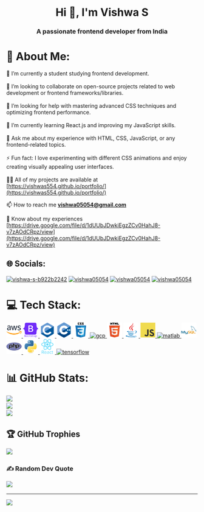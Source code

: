 <h1 align="center">Hi 👋, I'm Vishwa S</h1>
<h3 align="center">A passionate frontend developer from India</h3>


# 💫 About Me:
🔭 I’m currently a student studying frontend development.<br><br>👯 I’m looking to collaborate on open-source projects related to web development or frontend frameworks/libraries.<br><br>🤝 I’m looking for help with mastering advanced CSS techniques and optimizing frontend performance.<br><br>🌱 I’m currently learning React.js and improving my JavaScript skills.<br><br>💬 Ask me about my experience with HTML, CSS, JavaScript, or any frontend-related topics.<br><br>⚡ Fun fact: I love experimenting with different CSS animations and enjoy creating visually appealing user interfaces.<br><br>👨‍💻 All of my projects are available at [https://vishwas554.github.io/portfolio/](https://vishwas554.github.io/portfolio/)

📫 How to reach me **vishwa05054@gmail.com**

📄 Know about my experiences [https://drive.google.com/file/d/1dUUbJDwkiEgzZCv0HahJ8-v7zAOdCRpz/view](https://drive.google.com/file/d/1dUUbJDwkiEgzZCv0HahJ8-v7zAOdCRpz/view)


## 🌐 Socials:
<p align="left">
<a href="https://linkedin.com/in/vishwa-s-b922b2242" target="blank"><img align="center" src="https://raw.githubusercontent.com/rahuldkjain/github-profile-readme-generator/master/src/images/icons/Social/linked-in-alt.svg" alt="vishwa-s-b922b2242" height="30" width="40" /></a>
<a href="https://kaggle.com/vishwa05054" target="blank"><img align="center" src="https://raw.githubusercontent.com/rahuldkjain/github-profile-readme-generator/master/src/images/icons/Social/kaggle.svg" alt="vishwa05054" height="30" width="40" /></a>
<a href="https://www.hackerrank.com/vishwa05054" target="blank"><img align="center" src="https://raw.githubusercontent.com/rahuldkjain/github-profile-readme-generator/master/src/images/icons/Social/hackerrank.svg" alt="vishwa05054" height="30" width="40" /></a>
<a href="https://www.leetcode.com/vishwa05054" target="blank"><img align="center" src="https://raw.githubusercontent.com/rahuldkjain/github-profile-readme-generator/master/src/images/icons/Social/leet-code.svg" alt="vishwa05054" height="30" width="40" /></a>
</p>

# 💻 Tech Stack:
<p align="left"> <a href="https://aws.amazon.com" target="_blank" rel="noreferrer"> <img src="https://raw.githubusercontent.com/devicons/devicon/master/icons/amazonwebservices/amazonwebservices-original-wordmark.svg" alt="aws" width="40" height="40"/> </a> <a href="https://getbootstrap.com" target="_blank" rel="noreferrer"> <img src="https://raw.githubusercontent.com/devicons/devicon/master/icons/bootstrap/bootstrap-plain-wordmark.svg" alt="bootstrap" width="40" height="40"/> </a> <a href="https://www.cprogramming.com/" target="_blank" rel="noreferrer"> <img src="https://raw.githubusercontent.com/devicons/devicon/master/icons/c/c-original.svg" alt="c" width="40" height="40"/> </a> <a href="https://www.w3schools.com/cpp/" target="_blank" rel="noreferrer"> <img src="https://raw.githubusercontent.com/devicons/devicon/master/icons/cplusplus/cplusplus-original.svg" alt="cplusplus" width="40" height="40"/> </a> <a href="https://www.w3schools.com/css/" target="_blank" rel="noreferrer"> <img src="https://raw.githubusercontent.com/devicons/devicon/master/icons/css3/css3-original-wordmark.svg" alt="css3" width="40" height="40"/> </a> <a href="https://cloud.google.com" target="_blank" rel="noreferrer"> <img src="https://www.vectorlogo.zone/logos/google_cloud/google_cloud-icon.svg" alt="gcp" width="40" height="40"/> </a> <a href="https://www.w3.org/html/" target="_blank" rel="noreferrer"> <img src="https://raw.githubusercontent.com/devicons/devicon/master/icons/html5/html5-original-wordmark.svg" alt="html5" width="40" height="40"/> </a> <a href="https://www.java.com" target="_blank" rel="noreferrer"> <img src="https://raw.githubusercontent.com/devicons/devicon/master/icons/java/java-original.svg" alt="java" width="40" height="40"/> </a> <a href="https://developer.mozilla.org/en-US/docs/Web/JavaScript" target="_blank" rel="noreferrer"> <img src="https://raw.githubusercontent.com/devicons/devicon/master/icons/javascript/javascript-original.svg" alt="javascript" width="40" height="40"/> </a> <a href="https://www.mathworks.com/" target="_blank" rel="noreferrer"> <img src="https://upload.wikimedia.org/wikipedia/commons/2/21/Matlab_Logo.png" alt="matlab" width="40" height="40"/> </a> <a href="https://www.mysql.com/" target="_blank" rel="noreferrer"> <img src="https://raw.githubusercontent.com/devicons/devicon/master/icons/mysql/mysql-original-wordmark.svg" alt="mysql" width="40" height="40"/> </a> <a href="https://www.php.net" target="_blank" rel="noreferrer"> <img src="https://raw.githubusercontent.com/devicons/devicon/master/icons/php/php-original.svg" alt="php" width="40" height="40"/> </a> <a href="https://www.python.org" target="_blank" rel="noreferrer"> <img src="https://raw.githubusercontent.com/devicons/devicon/master/icons/python/python-original.svg" alt="python" width="40" height="40"/> </a> <a href="https://reactjs.org/" target="_blank" rel="noreferrer"> <img src="https://raw.githubusercontent.com/devicons/devicon/master/icons/react/react-original-wordmark.svg" alt="react" width="40" height="40"/> </a> <a href="https://www.tensorflow.org" target="_blank" rel="noreferrer"> <img src="https://www.vectorlogo.zone/logos/tensorflow/tensorflow-icon.svg" alt="tensorflow" width="40" height="40"/> </a> </p>

# 📊 GitHub Stats:
![](https://github-readme-stats.vercel.app/api?username=VishwaS554&theme=blue-green&hide_border=false&include_all_commits=true&count_private=true)<br/>
![](https://github-readme-streak-stats.herokuapp.com/?user=VishwaS554&theme=blue-green&hide_border=false)<br/>
![](https://github-readme-stats.vercel.app/api/top-langs/?username=VishwaS554&theme=blue-green&hide_border=false&include_all_commits=true&count_private=true&layout=compact)

## 🏆 GitHub Trophies
![](https://github-profile-trophy.vercel.app/?username=VishwaS554&theme=onestar&no-frame=true&no-bg=false&margin-w=4)

### ✍️ Random Dev Quote
![](https://quotes-github-readme.vercel.app/api?type=horizontal&theme=light)

---
[![](https://visitcount.itsvg.in/api?id=VishwaS554&icon=4&color=3)](https://visitcount.itsvg.in)

<!-- Proudly created with GPRM ( https://gprm.itsvg.in ) -->
